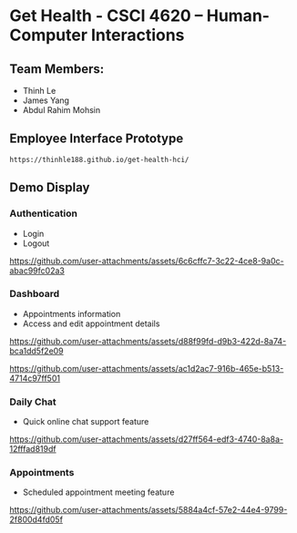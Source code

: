 # Get Health - CSCI 4620 – Human-Computer Interactions
## Team Members:

-   Thinh Le
-   James Yang
-   Abdul Rahim Mohsin

## Employee Interface Prototype
`https://thinhle188.github.io/get-health-hci/`

## Demo Display  
### Authentication
-  Login
-  Logout

https://github.com/user-attachments/assets/6c6cffc7-3c22-4ce8-9a0c-abac99fc02a3  

### Dashboard  
-  Appointments information
-  Access and edit appointment details

https://github.com/user-attachments/assets/d88f99fd-d9b3-422d-8a74-bca1dd5f2e09  

https://github.com/user-attachments/assets/ac1d2ac7-916b-465e-b513-4714c97ff501  

### Daily Chat  
- Quick online chat support feature

https://github.com/user-attachments/assets/d27ff564-edf3-4740-8a8a-12fffad819df  

### Appointments  
- Scheduled appointment meeting feature

https://github.com/user-attachments/assets/5884a4cf-57e2-44e4-9799-2f800d4fd05f  
